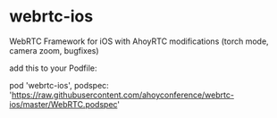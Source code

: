 # webrtc-ios
WebRTC Framework for iOS with AhoyRTC modifications (torch mode, camera zoom, bugfixes)

add this to your Podfile:

pod 'webrtc-ios', podspec: 'https://raw.githubusercontent.com/ahoyconference/webrtc-ios/master/WebRTC.podspec'
